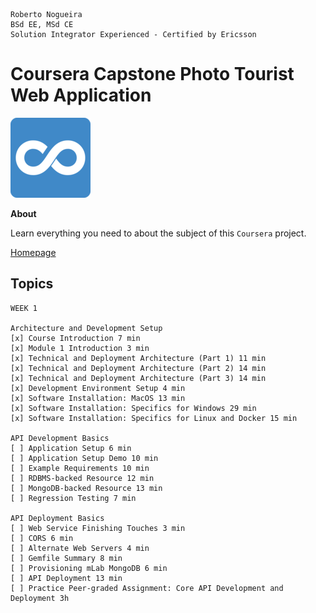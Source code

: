 ```
Roberto Nogueira  
BSd EE, MSd CE
Solution Integrator Experienced - Certified by Ericsson
```
# Coursera Capstone Photo Tourist Web Application

![coursera image](images/coursera.png)

**About**

Learn everything you need to about the subject of this `Coursera` project.

[Homepage](https://www.coursera.org/learn/photo-tourist-web-app-capstone/)

## Topics
```
WEEK 1

Architecture and Development Setup
[x] Course Introduction 7 min
[x] Module 1 Introduction 3 min
[x] Technical and Deployment Architecture (Part 1) 11 min
[x] Technical and Deployment Architecture (Part 2) 14 min
[x] Technical and Deployment Architecture (Part 3) 14 min
[x] Development Environment Setup 4 min
[x] Software Installation: MacOS 13 min
[x] Software Installation: Specifics for Windows 29 min
[x] Software Installation: Specifics for Linux and Docker 15 min

API Development Basics
[ ] Application Setup 6 min
[ ] Application Setup Demo 10 min
[ ] Example Requirements 10 min
[ ] RDBMS-backed Resource 12 min
[ ] MongoDB-backed Resource 13 min
[ ] Regression Testing 7 min

API Deployment Basics
[ ] Web Service Finishing Touches 3 min
[ ] CORS 6 min
[ ] Alternate Web Servers 4 min
[ ] Gemfile Summary 8 min
[ ] Provisioning mLab MongoDB 6 min
[ ] API Deployment 13 min
[ ] Practice Peer-graded Assignment: Core API Development and Deployment 3h
```
